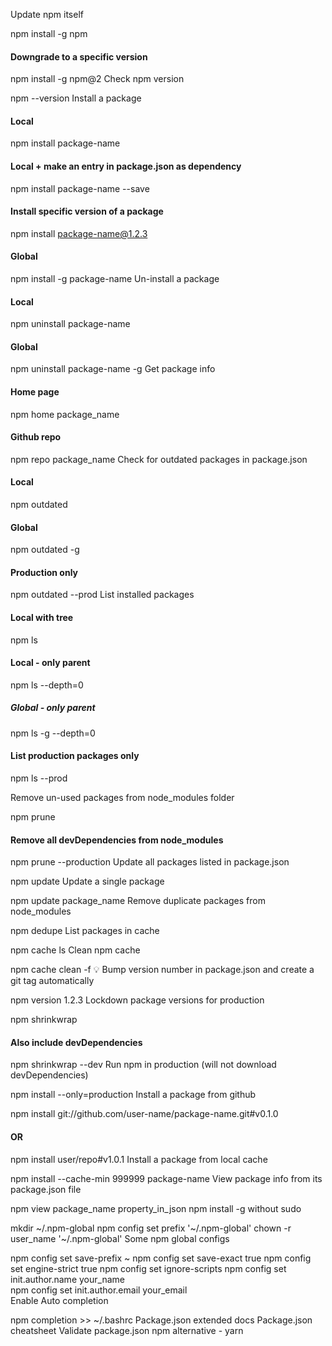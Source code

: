 Update npm itself

npm install -g npm
#### Downgrade to a specific version
npm install -g npm@2
Check npm version

npm --version
Install a package

#### Local 
npm install package-name

#### Local + make an entry in package.json as dependency
npm install package-name --save

#### Install specific version of a package
npm install package-name@1.2.3

#### Global
npm install -g package-name
Un-install a package

#### Local
npm uninstall package-name

#### Global
npm uninstall package-name -g
Get package info

#### Home page
npm home package_name
#### Github repo
npm repo package_name
Check for outdated packages in package.json

#### Local
npm outdated

#### Global
npm outdated -g

#### Production only
npm outdated --prod
List installed packages

#### Local with tree
npm ls

#### Local - only parent
npm ls --depth=0

##### Global - only parent
npm ls -g --depth=0

#### List production packages only
npm ls --prod

Remove un-used packages from node_modules folder

npm prune

#### Remove all devDependencies from node_modules 
npm prune --production
Update all packages listed in package.json

npm update
Update a single package

npm update package_name
Remove duplicate packages from node_modules

npm dedupe
List packages in cache

npm cache ls
Clean npm cache

npm cache clean -f
💡 Bump version number in package.json and create a git tag automatically

npm version 1.2.3
Lockdown package versions for production

npm shrinkwrap
#### Also include devDependencies
npm shrinkwrap --dev
Run npm in production (will not download devDependencies)

npm install --only=production
Install a package from github

npm install git://github.com/user-name/package-name.git#v0.1.0
#### OR
npm install user/repo#v1.0.1
Install a package from local cache

npm install --cache-min 999999 package-name
View package info from its package.json file

npm view package_name property_in_json
npm install -g without sudo

mkdir ~/.npm-global
npm config set prefix '~/.npm-global'
chown -r user_name '~/.npm-global'
Some npm global configs

npm config set save-prefix ~
npm config set save-exact true
npm config set engine-strict true
npm config set ignore-scripts
npm config set init.author.name your_name  
npm config set init.author.email your_email  
Enable Auto completion

npm completion >> ~/.bashrc
Package.json extended docs
Package.json cheatsheet
Validate package.json
npm alternative - yarn
